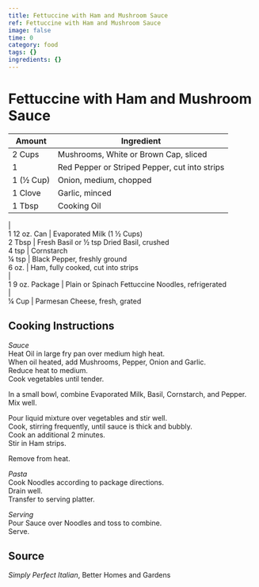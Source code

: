 ```yaml
---
title: Fettuccine with Ham and Mushroom Sauce
ref: Fettuccine with Ham and Mushroom Sauce
image: false
time: 0
category: food
tags: {}
ingredients: {}
---
```

# Fettuccine with Ham and Mushroom Sauce  
  
|Amount|Ingredient|  
|----|----|  
2 Cups | Mushrooms, White or Brown Cap, sliced  
1 | Red Pepper or Striped Pepper, cut into strips  
1 (½ Cup) | Onion, medium, chopped  
1 Clove | Garlic, minced  
1 Tbsp | Cooking Oil  
|  
1 12 oz. Can | Evaporated Milk (1 ½ Cups)  
2 Tbsp | Fresh Basil or ½ tsp Dried Basil, crushed  
4 tsp | Cornstarch  
¼ tsp | Black Pepper, freshly ground  
6 oz. | Ham, fully cooked, cut into strips  
|  
1 9 oz. Package | Plain or Spinach Fettuccine Noodles, refrigerated  
|  
¼ Cup | Parmesan Cheese, fresh, grated  
  
## Cooking Instructions  
  
*Sauce*  
Heat Oil in large fry pan over medium high heat.  
When oil heated, add Mushrooms, Pepper, Onion and Garlic.  
Reduce heat to medium.  
Cook vegetables until tender.  
  
In a small bowl, combine Evaporated Milk, Basil, Cornstarch, and Pepper.  
Mix well.  
  
Pour liquid mixture over vegetables and stir well.  
Cook, stirring frequently, until sauce is thick and bubbly.  
Cook an additional 2 minutes.  
Stir in Ham strips.  
  
Remove from heat.  
  
*Pasta*  
Cook Noodles according to package directions.  
Drain well.  
Transfer to serving platter.  
  
*Serving*  
Pour Sauce over Noodles and toss to combine.  
Serve.  
  
  
  
## Source  
*Simply Perfect Italian*, Better Homes and Gardens  